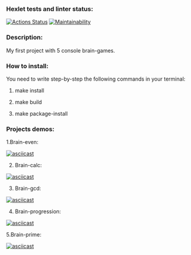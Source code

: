 ### Hexlet tests and linter status:
[![Actions 
Status](https://github.com/KsyushaKI/python-project-49/workflows/hexlet-check/badge.svg)](https://github.com/KsyushaKI/python-project-49/actions) [![Maintainability](https://api.codeclimate.com/v1/badges/3332eade8e3c2c30fa8b/maintainability)](https://codeclimate.com/github/KsyushaKI/python-project-49/maintainability)


### Description:

My first project with 5 console brain-games.

### How to install:

You need to write step-by-step the following commands in your terminal:
1. make install 

2. make build

3. make package-install 


### Projects demos:

1.Brain-even:

[![asciicast](https://asciinema.org/a/549876.svg)](https://asciinema.org/a/549876)


2. Brain-calc:

[![asciicast](https://asciinema.org/a/549877.svg)](https://asciinema.org/a/549877)


3. Brain-gcd:

[![asciicast](https://asciinema.org/a/549878.svg)](https://asciinema.org/a/549878)


4. Brain-progression:

[![asciicast](https://asciinema.org/a/549682.svg)](https://asciinema.org/a/549682)


5.Brain-prime:

[![asciicast](https://asciinema.org/a/549705.svg)](https://asciinema.org/a/549705)
